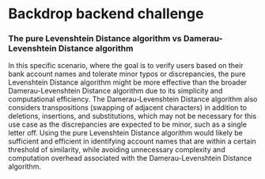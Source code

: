# Backdrop backend challenge

### The pure Levenshtein Distance algorithm vs Damerau-Levenshtein Distance algorithm
In this specific scenario, where the goal is to verify users based on their bank account names and tolerate minor typos or discrepancies, the pure Levenshtein Distance algorithm might be more effective than the broader Damerau-Levenshtein Distance algorithm due to its simplicity and computational efficiency. The Damerau-Levenshtein Distance algorithm also considers transpositions (swapping of adjacent characters) in addition to deletions, insertions, and substitutions, which may not be necessary for this use case as the discrepancies are expected to be minor, such as a single letter off. Using the pure Levenshtein Distance algorithm would likely be sufficient and efficient in identifying account names that are within a certain threshold of similarity, while avoiding unnecessary complexity and computation overhead associated with the Damerau-Levenshtein Distance algorithm.